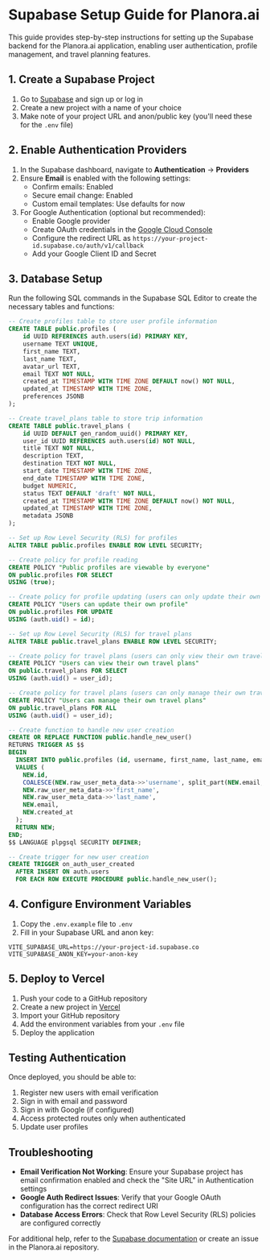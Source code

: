 # Supabase Setup Guide for Planora.ai

This guide provides step-by-step instructions for setting up the Supabase backend for the Planora.ai application, enabling user authentication, profile management, and travel planning features.

## 1. Create a Supabase Project

1. Go to [Supabase](https://supabase.com/) and sign up or log in
2. Create a new project with a name of your choice
3. Make note of your project URL and anon/public key (you'll need these for the `.env` file)

## 2. Enable Authentication Providers

1. In the Supabase dashboard, navigate to **Authentication** → **Providers**
2. Ensure **Email** is enabled with the following settings:
   - Confirm emails: Enabled
   - Secure email change: Enabled
   - Custom email templates: Use defaults for now
3. For Google Authentication (optional but recommended):
   - Enable Google provider
   - Create OAuth credentials in the [Google Cloud Console](https://console.cloud.google.com/)
   - Configure the redirect URL as `https://your-project-id.supabase.co/auth/v1/callback`
   - Add your Google Client ID and Secret

## 3. Database Setup

Run the following SQL commands in the Supabase SQL Editor to create the necessary tables and functions:

```sql
-- Create profiles table to store user profile information
CREATE TABLE public.profiles (
    id UUID REFERENCES auth.users(id) PRIMARY KEY,
    username TEXT UNIQUE,
    first_name TEXT,
    last_name TEXT,
    avatar_url TEXT,
    email TEXT NOT NULL,
    created_at TIMESTAMP WITH TIME ZONE DEFAULT now() NOT NULL,
    updated_at TIMESTAMP WITH TIME ZONE,
    preferences JSONB
);

-- Create travel_plans table to store trip information
CREATE TABLE public.travel_plans (
    id UUID DEFAULT gen_random_uuid() PRIMARY KEY,
    user_id UUID REFERENCES auth.users(id) NOT NULL,
    title TEXT NOT NULL,
    description TEXT,
    destination TEXT NOT NULL,
    start_date TIMESTAMP WITH TIME ZONE,
    end_date TIMESTAMP WITH TIME ZONE,
    budget NUMERIC,
    status TEXT DEFAULT 'draft' NOT NULL,
    created_at TIMESTAMP WITH TIME ZONE DEFAULT now() NOT NULL,
    updated_at TIMESTAMP WITH TIME ZONE,
    metadata JSONB
);

-- Set up Row Level Security (RLS) for profiles
ALTER TABLE public.profiles ENABLE ROW LEVEL SECURITY;

-- Create policy for profile reading
CREATE POLICY "Public profiles are viewable by everyone" 
ON public.profiles FOR SELECT 
USING (true);

-- Create policy for profile updating (users can only update their own profile)
CREATE POLICY "Users can update their own profile" 
ON public.profiles FOR UPDATE 
USING (auth.uid() = id);

-- Set up Row Level Security (RLS) for travel plans
ALTER TABLE public.travel_plans ENABLE ROW LEVEL SECURITY;

-- Create policy for travel plans (users can only view their own travel plans)
CREATE POLICY "Users can view their own travel plans" 
ON public.travel_plans FOR SELECT 
USING (auth.uid() = user_id);

-- Create policy for travel plans (users can only manage their own travel plans)
CREATE POLICY "Users can manage their own travel plans" 
ON public.travel_plans FOR ALL 
USING (auth.uid() = user_id);

-- Create function to handle new user creation
CREATE OR REPLACE FUNCTION public.handle_new_user() 
RETURNS TRIGGER AS $$
BEGIN
  INSERT INTO public.profiles (id, username, first_name, last_name, email, created_at)
  VALUES (
    NEW.id, 
    COALESCE(NEW.raw_user_meta_data->>'username', split_part(NEW.email, '@', 1)), 
    NEW.raw_user_meta_data->>'first_name',
    NEW.raw_user_meta_data->>'last_name',
    NEW.email,
    NEW.created_at
  );
  RETURN NEW;
END;
$$ LANGUAGE plpgsql SECURITY DEFINER;

-- Create trigger for new user creation
CREATE TRIGGER on_auth_user_created
  AFTER INSERT ON auth.users
  FOR EACH ROW EXECUTE PROCEDURE public.handle_new_user();
```

## 4. Configure Environment Variables

1. Copy the `.env.example` file to `.env`
2. Fill in your Supabase URL and anon key:

```
VITE_SUPABASE_URL=https://your-project-id.supabase.co
VITE_SUPABASE_ANON_KEY=your-anon-key
```

## 5. Deploy to Vercel

1. Push your code to a GitHub repository
2. Create a new project in [Vercel](https://vercel.com/)
3. Import your GitHub repository
4. Add the environment variables from your `.env` file
5. Deploy the application

## Testing Authentication

Once deployed, you should be able to:

1. Register new users with email verification
2. Sign in with email and password
3. Sign in with Google (if configured)
4. Access protected routes only when authenticated
5. Update user profiles

## Troubleshooting

- **Email Verification Not Working**: Ensure your Supabase project has email confirmation enabled and check the "Site URL" in Authentication settings
- **Google Auth Redirect Issues**: Verify that your Google OAuth configuration has the correct redirect URI
- **Database Access Errors**: Check that Row Level Security (RLS) policies are configured correctly

For additional help, refer to the [Supabase documentation](https://supabase.com/docs) or create an issue in the Planora.ai repository.
